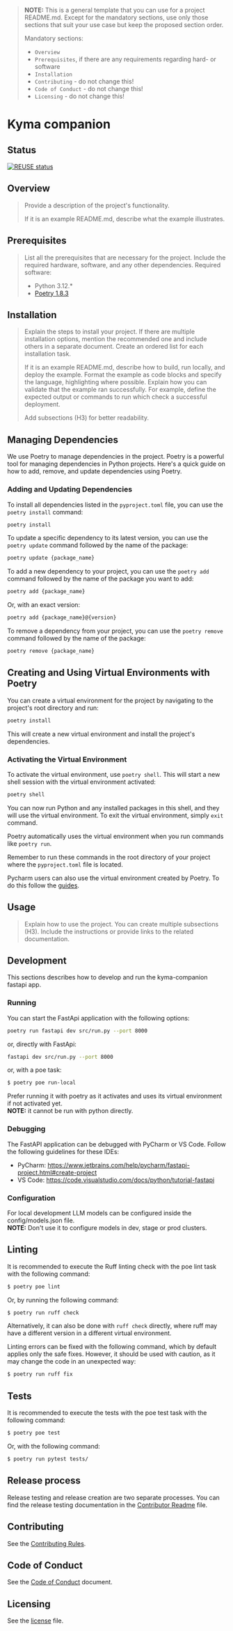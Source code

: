 > **NOTE:** This is a general template that you can use for a project README.md. Except for the mandatory sections, use
> only those sections that suit your use case but keep the proposed section order.
>
> Mandatory sections:
> - `Overview`
> - `Prerequisites`, if there are any requirements regarding hard- or software
> - `Installation`
> - `Contributing` - do not change this!
> - `Code of Conduct` - do not change this!
> - `Licensing` - do not change this!

# Kyma companion

## Status

[![REUSE status](https://api.reuse.software/badge/github.com/kyma-project/kyma-companion)](https://api.reuse.software/info/github.com/kyma-project/kyma-companion)

## Overview

<!--- mandatory section --->

> Provide a description of the project's functionality.
>
> If it is an example README.md, describe what the example illustrates.

## Prerequisites

> List all the prerequisites that are necessary for the project. Include the required hardware, software, and any other
> dependencies.
> Required software:
> - Python 3.12.*
> - [Poetry 1.8.3]()

## Installation

> Explain the steps to install your project. If there are multiple installation options, mention the recommended one and
> include others in a separate document. Create an ordered list for each installation task.
>
> If it is an example README.md, describe how to build, run locally, and deploy the example. Format the example as code
> blocks and specify the language, highlighting where possible. Explain how you can validate that the example ran
> successfully. For example, define the expected output or commands to run which check a successful deployment.
>
> Add subsections (H3) for better readability.

## Managing Dependencies

We use Poetry to manage dependencies in the project. Poetry is a powerful tool for managing dependencies in Python
projects. Here's a quick guide on how to add, remove, and update dependencies using Poetry.

### Adding and Updating Dependencies

To install all dependencies listed in the `pyproject.toml` file, you can use the `poetry install` command:

```bash
poetry install
```

To update a specific dependency to its latest version, you can use the `poetry update` command followed by the name of
the package:

```bash
poetry update {package_name}
```

To add a new dependency to your project, you can use the `poetry add` command followed by the name of the package you
want to add:

```bash
poetry add {package_name}
```

Or, with an exact version:

```bash
poetry add {package_name}@{version}
```

To remove a dependency from your project, you can use the `poetry remove` command followed by the name of the package:

```bash
poetry remove {package_name}
```

## Creating and Using Virtual Environments with Poetry

You can create a virtual environment for the project by navigating to the project's root directory and run:

```bash
poetry install
```

This will create a new virtual environment and install the project's dependencies.

### Activating the Virtual Environment

To activate the virtual environment, use `poetry shell`. This will start a new shell session with the virtual
environment activated:

```bash
poetry shell
```

You can now run Python and any installed packages in this shell, and they will use the virtual environment. To exit the
virtual environment, simply `exit` command.

Poetry automatically uses the virtual environment when you run commands like `poetry run`.

Remember to run these commands in the root directory of your project where the `pyproject.toml` file is located.

Pycharm users can also use the virtual environment created by Poetry. To do this follow
the [guides](https://www.jetbrains.com/help/pycharm/poetry.html).

## Usage

> Explain how to use the project. You can create multiple subsections (H3). Include the instructions or provide links to
> the related documentation.

## Development
This sections describes how to develop and run the kyma-companion fastapi app.

### Running
You can start the FastApi application with the following options:
```bash
poetry run fastapi dev src/run.py --port 8000
```
or, directly with FastApi:
```bash
fastapi dev src/run.py --port 8000
```
or, with a poe task:
```bash
$ poetry poe run-local
```
Prefer running it with poetry as it activates and uses its virtual environment if not activated yet.  
**NOTE:** it cannot be run with python directly.

### Debugging

The FastAPI application can be debugged with PyCharm or VS Code. Follow the following guidelines for these IDEs:

- PyCharm: https://www.jetbrains.com/help/pycharm/fastapi-project.html#create-project
- VS Code: https://code.visualstudio.com/docs/python/tutorial-fastapi

### Configuration
For local development LLM models can be configured inside the config/models.json file.  
**NOTE:** Don't use it to configure models in dev, stage or prod clusters.

## Linting

It is recommended to execute the Ruff linting check with the poe lint task with the following command:

```bash
$ poetry poe lint
```

Or, by running the following command:

```bash
$ poetry run ruff check
```

Alternatively, it can also be done with `ruff check` directly, where ruff may have a different version in a different
virtual environment.

Linting errors can be fixed with the following command, which by default applies only the safe fixes. However, it should
be used with caution, as it may change the code in an unexpected way:

```bash
$ poetry run ruff fix
```

## Tests

It is recommended to execute the tests with the poe test task with the following command:

```bash
$ poetry poe test
```

Or, with the following command:

```bash
$ poetry run pytest tests/
```

## Release process

Release testing and release creation are two separate processes. You can find the release testing documentation in
the [Contributor Readme](./docs/contributor/README.md) file.

## Contributing

<!--- mandatory section - do not change this! --->

See the [Contributing Rules](CONTRIBUTING.md).

## Code of Conduct

<!--- mandatory section - do not change this! --->

See the [Code of Conduct](CODE_OF_CONDUCT.md) document.

## Licensing

<!--- mandatory section - do not change this! --->

See the [license](./LICENSE) file.



